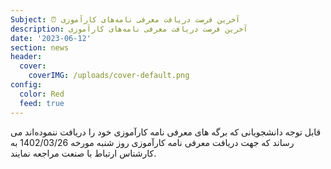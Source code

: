 ```yaml
---
Subject: ⏰ آخرین فرصت دریافت معرفی نامه‌های کارآموزی
description: آخرین فرصت دریافت معرفی نامه‌های کارآموزی
date: '2023-06-12'
section: news
header:
  cover:
    coverIMG: /uploads/cover-default.png
config:
  color: Red
  feed: true
---
```

قابل توجه دانشجویانی که برگه های معرفی نامه کارآموزی خود را دریافت ننموده‌اند می رساند که جهت دریافت معرفی نامه کارآموزی روز شنبه مورخه 1402/03/26 به کارشناس ارتباط با صنعت مراجعه نمایند.

